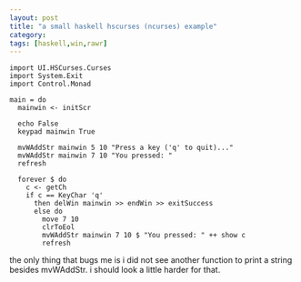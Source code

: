 ```yaml
---
layout: post
title: "a small haskell hscurses (ncurses) example"
category: 
tags: [haskell,win,rawr]
---
```


    import UI.HSCurses.Curses
    import System.Exit
    import Control.Monad

    main = do
      mainwin <- initScr

      echo False
      keypad mainwin True

      mvWAddStr mainwin 5 10 "Press a key ('q' to quit)..."
      mvWAddStr mainwin 7 10 "You pressed: "
      refresh

      forever $ do
        c <- getCh
        if c == KeyChar 'q' 
          then delWin mainwin >> endWin >> exitSuccess
          else do
            move 7 10
            clrToEol
            mvWAddStr mainwin 7 10 $ "You pressed: " ++ show c
            refresh

the only thing that bugs me is i did not see another function to print a
string besides mvWAddStr. i should look a little harder for that.
